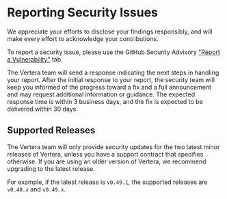 # Reporting Security Issues

We appreciate your efforts to disclose your findings responsibly, and will make every effort to acknowledge your contributions.

To report a security issue, please use the GitHub Security Advisory ["Report a Vulnerability"](https://github.com/VerteraIO/vertera/security/advisories/new) tab.

The Vertera team will send a response indicating the next steps in handling your report.
After the initial response to your report, the security team will keep you informed of the progress toward a fix and a full announcement and may request additional information or guidance.
The expected response time is within 3 business days, and the fix is expected to be delivered within 30 days.

## Supported Releases

The Vertera team will only provide security updates for the two latest minor releases of Vertera, unless you have a support contract that specifies otherwise.
If you are using an older version of Vertera, we recommend upgrading to the latest release.

For example, if the latest release is `v0.49.1`, the supported releases are `v0.48.x` and `v0.49.x`.